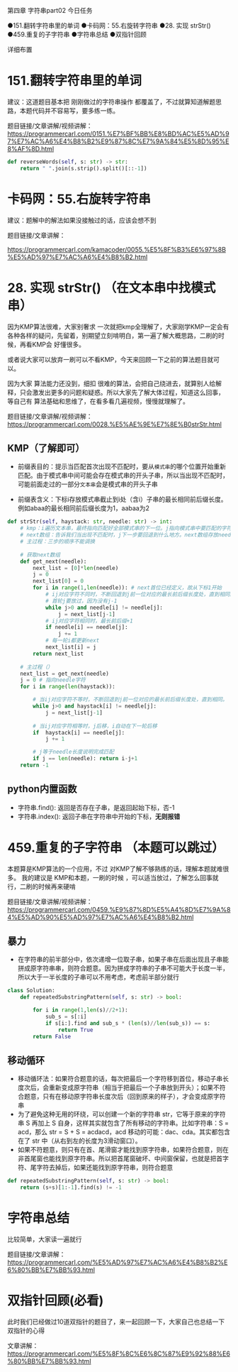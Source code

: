 第四章 字符串part02
今日任务 

●151.翻转字符串里的单词
●卡码网：55.右旋转字符串
●28. 实现 strStr()
●459.重复的子字符串
●字符串总结 
●双指针回顾 

 详细布置  

# 151.翻转字符串里的单词 

建议：这道题目基本把 刚刚做过的字符串操作 都覆盖了，不过就算知道解题思路，本题代码并不容易写，要多练一练。 

题目链接/文章讲解/视频讲解：https://programmercarl.com/0151.%E7%BF%BB%E8%BD%AC%E5%AD%97%E7%AC%A6%E4%B8%B2%E9%87%8C%E7%9A%84%E5%8D%95%E8%AF%8D.html  

```Python
def reverseWords(self, s: str) -> str:
    return " ".join(s.strip().split()[::-1])
```

# 卡码网：55.右旋转字符串 

建议：题解中的解法如果没接触过的话，应该会想不到

题目链接/文章讲解：

https://programmercarl.com/kamacoder/0055.%E5%8F%B3%E6%97%8B%E5%AD%97%E7%AC%A6%E4%B8%B2.html

# 28. 实现 strStr()  （在文本串中找模式串）

因为KMP算法很难，大家别奢求 一次就把kmp全理解了，大家刚学KMP一定会有各种各样的疑问，先留着，别期望立刻啃明白，第一遍了解大概思路，二刷的时候，再看KMP会 好懂很多。

或者说大家可以放弃一刷可以不看KMP，今天来回顾一下之前的算法题目就可以。

因为大家 算法能力还没到，细扣 很难的算法，会把自己绕进去，就算别人给解释，只会激发出更多的问题和疑惑。所以大家先了解大体过程，知道这么回事， 等自己有 算法基础和思维了，在看多看几遍视频，慢慢就理解了。

题目链接/文章讲解/视频讲解：https://programmercarl.com/0028.%E5%AE%9E%E7%8E%B0strStr.html 

## KMP（了解即可）
- 前缀表目的：提示当匹配首次出现不匹配时，要从```模式串```的哪个位置开始重新匹配。由于模式串中间可能会存在模式串的开头子串，所以当出现不匹配时，可能前面走过的一部分```文本串```会是模式串的开头子串

- 前缀表含义：下标i存放模式串截止到i处（含i）子串的最长相同前后缀长度。例如abaa的最长相同前后缀长度为1，aabaa为2

```Python
def strStr(self, haystack: str, needle: str) -> int:
    # kmp：i遍历文本串，最终指向匹配好全部模式串的下一位。j指向模式串中要匹配的字符。核心思想是遇到不同，尽量不浪费j走过的路，也不浪费紧挨着i前面可能存在的needle前缀
    # next数组：告诉我们当出现不匹配时，j下一步要回退到什么地方。next数组存放needle截断子串的最长相同前后缀的长度。next数组的实现本身也是一个类似本题的过程，实现过程中的i是截断子串的末位，j是截断子串前缀的末位，也是该子串的最长相同前后缀的长度
    # 主过程：三步的顺序不能调换
    
    # 获取next数组
    def get_next(needle):
        next_list = [0]*len(needle)
        j = 0
        next_list[0] = 0
        for i in range(1,len(needle)): # next首位已经定义，故从下标1开始
            # ij对应字符不同时，不断回退到j前一位对应的最长前后缀长度处，直到相同。
            # 首轮j要放过，因为没有j-1
            while j>0 and needle[i] != needle[j]:
                j = next_list[j-1]
            # ij对应字符相同时，最长前后缀+1
            if needle[i] == needle[j]:
                j += 1
            # 每一轮i都更新next
            next_list[i] = j
        return next_list
    
    # 主过程（）
    next_list = get_next(needle)
    j = 0 # 指向needle字符
    for i in range(len(haystack)):

        # 当ij对应字符不等时，不断回退到j前一位对应的最长前后缀长度处，直到相同。
        while j>0 and haystack[i] != needle[j]:
            j = next_list[j-1]
        
        # 当ij对应字符相等时，j后移，i自动在下一轮后移
        if  haystack[i] == needle[j]:
            j += 1

        # j等于needle长度说明完成匹配
        if j == len(needle): return i-j+1
    return -1
```

## python内置函数
- 字符串.find(): 返回是否存在子串，是返回起始下标，否-1
- 字符串.index(): 返回子串在字符串中开始的下标，**无则报错**

# 459.重复的子字符串  （本题可以跳过）

本题算是KMP算法的一个应用，不过 对KMP了解不够熟练的话，理解本题就难很多。 
我的建议是 KMP和本题，一刷的时候 ，可以适当放过，了解怎么回事就行，二刷的时候再来硬啃

题目链接/文章讲解/视频讲解：https://programmercarl.com/0459.%E9%87%8D%E5%A4%8D%E7%9A%84%E5%AD%90%E5%AD%97%E7%AC%A6%E4%B8%B2.html 

## 暴力
- 在字符串的前半部分中，依次递增一位取子串，如果子串在后面出现且子串能拼成原字符串串，则符合题意。因为拼成字符串的子串不可能大于长度一半，所以大于一半长度的子串可以不用考虑，考虑前半部分就行
```Python
class Solution:
    def repeatedSubstringPattern(self, s: str) -> bool:

        for i in range(1,len(s)//2+1):
            sub_s = s[:i]
            if s[i:].find and sub_s * (len(s)//len(sub_s)) == s:
                return True
        return False
```
## 移动循环
- 移动循环法：如果符合题意的话，每次把最后一个字符移到首位，移动子串长度次后，会重新变成原字符串（相当于把最后一个子串放到开头）；如果不符合题意，只有在移动原字符串长度次后（回到原来的样子），才会变成原字符串
- 为了避免这种无用的环绕，可以创建一个新的字符串 str，它等于原来的字符串 S 再加上 S 自身，这样其实就包含了所有移动的字符串。比如字符串：S = acd，那么 str = S + S = acdacd，acd 移动的可能：dac、cda。其实都包含在了 str 中（从右到左的长度为3滑动窗口）。
- 如果不符题意，则只有在首、尾滑窗才能找到原字符串，如果符合题意，则在非首尾窗也能找到原字符串。所以把首尾窗破坏、中间窗保留，也就是把首字符、尾字符去掉后，如果还能找到原字符串，则符合题意
```Python
def repeatedSubstringPattern(self, s: str) -> bool:
    return (s+s)[1:-1].find(s) != -1
```

# 字符串总结 

比较简单，大家读一遍就行 

题目链接/文章讲解：https://programmercarl.com/%E5%AD%97%E7%AC%A6%E4%B8%B2%E6%80%BB%E7%BB%93.html 

# 双指针回顾(必看)

此时我们已经做过10道双指针的题目了，来一起回顾一下，大家自己也总结一下双指针的心得 

文章讲解：https://programmercarl.com/%E5%8F%8C%E6%8C%87%E9%92%88%E6%80%BB%E7%BB%93.html 
  
